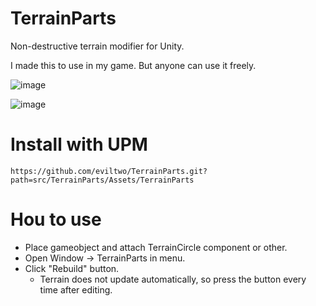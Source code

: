 # TerrainParts
 Non-destructive terrain modifier for Unity.
 
 I made this to use in my game. But anyone can use it freely.

![image](https://github.com/eviltwo/TerrainParts/assets/7721151/4dd2a7ce-67ae-4188-b6e5-20cd1bdeb4bb)

![image](https://github.com/eviltwo/TerrainParts/assets/7721151/0de7b456-393c-4ca2-831e-51d4e8a9aac4)


# Install with UPM
```
https://github.com/eviltwo/TerrainParts.git?path=src/TerrainParts/Assets/TerrainParts
```

# Hou to use
- Place gameobject and attach TerrainCircle component or other.
- Open Window -> TerrainParts in menu.
- Click "Rebuild" button.
  - Terrain does not update automatically, so press the button every time after editing.
